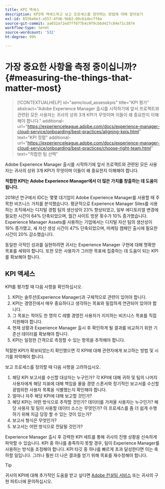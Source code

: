 ```yaml
---
title: KPI 액세스
description: KPI에 액세스하고 보고 프로세스를 정의하는 방법에 대해 알아보기
exl-id: 8556e0e3-a557-4fd6-9b82-09cb1decff0a
source-git-commit: aa032af2ed7ff877b4c9f9cb6d427c84e71c3874
workflow-type: tm+mt
source-wordcount: '532'
ht-degree: 99%

---
```


# 가장 중요한 사항을 측정 중이십니까?{#measuring-the-things-that-matter-most}

>[!CONTEXTUALHELP]
>id="aemcloud_assesskpis"
>title="KPI 평가"
>abstract="Adobe Experience Manager 출시를 시작하기에 앞서 프로젝트와 관련된 모든 사용자는 귀사의 상위 3개 KPI가 무엇이며 이들이 왜 중요한지 이해해야 합니다."
>additional-url="https://experienceleague.adobe.com/docs/experience-manager-cloud-service/onboarding/best-practices/aligning-kpis.html" text="KPI 정렬"
>additional-url="https://experienceleague.adobe.com/docs/experience-manager-cloud-service/onboarding/best-practices/choose-right-team.html" text="적합한 팀 선택"

Adobe Experience Manager 출시를 시작하기에 앞서 프로젝트와 관련된 모든 사용자는 귀사의 상위 3개 KPI가 무엇이며 이들이 왜 중요한지 이해해야 합니다.

**적합한 KPI는 Adobe Experience Manager에서 더 많은 가치를 창출하는 데 도움이 됩니다.**


2018년 연구에서 IDC는 몇몇 대기업이 Adobe Experience Manager를 사용할 때 주목한 비즈니스 가치를 분석했습니다. 평균적으로 Experience Manager Sites를 사용하는 조직에서는 디지털 경험 팀의 생산성이 23% 향상되었고, 일부 에디토리얼 변경에 필요한 시간이 64% 단축되었으며, 월간 사이트 방문 횟수가 10% 증가했습니다. Experience Manager Assets를 사용하는 기업에서는 디지털 자산 팀의 생산성이 19% 증가했고, 새 자산 생성 시간이 47% 단축되었으며, 마케팅 캠페인 출시에 필요한 시간이 20% 감소했습니다.

동일한 극적인 성과를 실현하려면 귀사는 Experience Manager 구현에 대해 명확한 목표를 세워야 합니다. 또한 모든 사용자가 그러한 목표에 집중하는 데 도움이 되는 KPI를 확보해야 합니다.

## KPI 액세스

KPI를 평가할 때 다음 사항을 확인하십시오.

1. KPI는 솔루션(Experience Manager)과 구체적으로 관련이 있어야 합니다.
1. KPI는 경영진에서 매우 중요하다고 생각하는 목표와 밀접하게 연관되어 있어야 합니다.
1. 그 목표는 적어도 한 명의 C 레벨 경영진 사용자가 지지하는 비즈니스 목표를 직접 지원해야 합니다.
1. 현재 상황과 Experience Manager 출시 후 확인하게 될 결과를 비교하기 위한 기준선 데이터를 확보해야 합니다.
1. KPI는 일정한 간격으로 측정할 수 있는 항목을 추적해야 합니다.

적절한 KPI가 확보되었는지 확인했으면 각 KPI에 대해 관련자에게 보고하는 방법 및 시기를 파악해야 합니다.

보고 프로세스를 정의할 때 다음 사항을 고려하십시오.

1. 해당 KPI 보고서를 수신할 대상자는 누구인가? 각 KPI에 대해 귀하 및 팀의 나머지 사용자에게 해당 지표에 대해 책임을 물을 경영 스폰서와 정기적인 보고서를 수신할 광범위한 사용자 목록을 식별했는지 확인해야 합니다.
1. 얼마나 자주 해당 KPI에 대해 보고할 것인가?
1. 해당 KPI는 어떤 방식으로 추적할 것인가? 데이터를 가져올 사용자는 누구인가? 해당 사용자 및 팀이 사용할 데이터 소스는 무엇인가? 이 프로세스를 좀 더 쉽게 수행하기 위해 지금 당장 할 수 있는 것이 있는가?
1. 보고서 형식은 무엇인가?
1. 보고서는 어떤 방식으로 전달될 것인가?

Experience Manager 출시 후 강력한 KPI 세트를 통해 귀사의 진행 상황을 신속하게 파악할 수 있습니다. KPI 중 하나를 충족하지 못할 경우, 팀이 Experience Manager를 사용하는 방식을 조정해야 합니다. KPI 타깃 중 하나를 빠르게 초과 달성한다면 이는 축하할 일입니다. 그러나 훨씬 더 나은 결과를 얻기 위해 목표를 재수정해야 합니다.

>[!TIP]
>
> 귀사의 KPI에 대해 추가적인 도움을 받고 싶다면 [Adobe 컨설팅 서비스](https://www.adobe.com/kr/experience-cloud/consulting-services.html) 또는 귀사의 구현 파트너에 문의하십시오.
